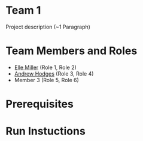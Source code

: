 # Team 1

Project description (~1 Paragraph)

# Team Members and Roles

* [Elle Miller](https://github.com/elle108/CIS350-HW2-Miller.git) (Role 1, Role 2)
* [Andrew Hodges](https://github.com/hodgeand/CIS350-HW2-Hodges.git) (Role 3, Role 4)
* Member 3 (Role 5, Role 6)

# Prerequisites

# Run Instuctions
